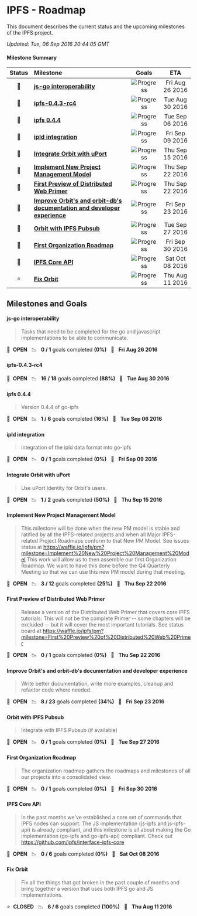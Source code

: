 # IPFS - Roadmap

This document describes the current status and the upcoming milestones of the IPFS project.

*Updated: Tue, 06 Sep 2016 20:44:05 GMT*

#### Milestone Summary

| Status | Milestone | Goals | ETA |
| :---: | :--- | :---: | :---: |
| 🚀 | **[js-go interoperability](#js-go-interoperability)** | ![Progress](http://progressed.io/bar/0) | Fri Aug 26 2016 |
| 🚀 | **[ipfs-0.4.3-rc4](#ipfs-0.4.3-rc4)** | ![Progress](http://progressed.io/bar/88) | Tue Aug 30 2016 |
| 🚀 | **[ipfs 0.4.4](#ipfs-0.4.4)** | ![Progress](http://progressed.io/bar/16) | Tue Sep 06 2016 |
| 🚀 | **[ipld integration](#ipld-integration)** | ![Progress](http://progressed.io/bar/0) | Fri Sep 09 2016 |
| 🚀 | **[Integrate Orbit with uPort](#integrate-orbit-with-uport)** | ![Progress](http://progressed.io/bar/50) | Thu Sep 15 2016 |
| 🚀 | **[Implement New Project Management Model](#implement-new-project-management-model)** | ![Progress](http://progressed.io/bar/25) | Thu Sep 22 2016 |
| 🚀 | **[First Preview of Distributed Web Primer](#first-preview-of-distributed-web-primer)** | ![Progress](http://progressed.io/bar/0) | Thu Sep 22 2016 |
| 🚀 | **[Improve Orbit's and orbit-db's documentation and developer experience](#improve-orbit's-and-orbit-db's-documentation-and-developer-experience)** | ![Progress](http://progressed.io/bar/34) | Fri Sep 23 2016 |
| 🚀 | **[Orbit with IPFS Pubsub](#orbit-with-ipfs-pubsub)** | ![Progress](http://progressed.io/bar/0) | Tue Sep 27 2016 |
| 🚀 | **[First Organization Roadmap](#first-organization-roadmap)** | ![Progress](http://progressed.io/bar/0) | Fri Sep 30 2016 |
| 🚀 | **[IPFS Core API](#ipfs-core-api)** | ![Progress](http://progressed.io/bar/0) | Sat Oct 08 2016 |
| ⭐ | **[Fix Orbit](#fix-orbit)** | ![Progress](http://progressed.io/bar/100) | Thu Aug 11 2016 |

## Milestones and Goals

#### js-go interoperability

> Tasks that need to be completed for the go and javascript implementations to be able to communicate.

🚀 &nbsp;**OPEN** &nbsp;&nbsp;📉 &nbsp;&nbsp;**0 / 1** goals completed **(0%)** &nbsp;&nbsp;📅 &nbsp;&nbsp;**Fri Aug 26 2016**


#### ipfs-0.4.3-rc4

> 

🚀 &nbsp;**OPEN** &nbsp;&nbsp;📉 &nbsp;&nbsp;**16 / 18** goals completed **(88%)** &nbsp;&nbsp;📅 &nbsp;&nbsp;**Tue Aug 30 2016**


#### ipfs 0.4.4

> Version 0.4.4 of go-ipfs

🚀 &nbsp;**OPEN** &nbsp;&nbsp;📉 &nbsp;&nbsp;**1 / 6** goals completed **(16%)** &nbsp;&nbsp;📅 &nbsp;&nbsp;**Tue Sep 06 2016**


#### ipld integration

> integration of the ipld data format into go-ipfs

🚀 &nbsp;**OPEN** &nbsp;&nbsp;📉 &nbsp;&nbsp;**0 / 1** goals completed **(0%)** &nbsp;&nbsp;📅 &nbsp;&nbsp;**Fri Sep 09 2016**


#### Integrate Orbit with uPort

> Use uPort Identity for Orbit's users.

🚀 &nbsp;**OPEN** &nbsp;&nbsp;📉 &nbsp;&nbsp;**1 / 2** goals completed **(50%)** &nbsp;&nbsp;📅 &nbsp;&nbsp;**Thu Sep 15 2016**


#### Implement New Project Management Model

> This milestone will be done when the new PM model is stable and ratified by all the IPFS-related projects and when all Major IPFS-related Project Roadmaps conform to that New PM Model. See issues status at https://waffle.io/ipfs/pm?milestone=Implement%20New%20Project%20Management%20Model This work will allow us to then assemble our first Organization Roadmap. We want to have this done before the Q4 Quarterly Meeting so that we can use this new PM model during that meeting.

🚀 &nbsp;**OPEN** &nbsp;&nbsp;📉 &nbsp;&nbsp;**3 / 12** goals completed **(25%)** &nbsp;&nbsp;📅 &nbsp;&nbsp;**Thu Sep 22 2016**


#### First Preview of Distributed Web Primer

> Release a version of the Distributed Web Primer that covers core IPFS tutorials.  This will not be the complete Primer -- some chapters will be excluded -- but it will cover the most important tutorials. See status board at https://waffle.io/ipfs/pm?milestone=First%20Preview%20of%20Distributed%20Web%20Primer

🚀 &nbsp;**OPEN** &nbsp;&nbsp;📉 &nbsp;&nbsp;**0 / 1** goals completed **(0%)** &nbsp;&nbsp;📅 &nbsp;&nbsp;**Thu Sep 22 2016**


#### Improve Orbit's and orbit-db's documentation and developer experience

> Write better documentation, write more examples, cleanup and refactor code where needed.

🚀 &nbsp;**OPEN** &nbsp;&nbsp;📉 &nbsp;&nbsp;**8 / 23** goals completed **(34%)** &nbsp;&nbsp;📅 &nbsp;&nbsp;**Fri Sep 23 2016**


#### Orbit with IPFS Pubsub

> Integrate with IPFS Pubsub (if available)

🚀 &nbsp;**OPEN** &nbsp;&nbsp;📉 &nbsp;&nbsp;**0 / 1** goals completed **(0%)** &nbsp;&nbsp;📅 &nbsp;&nbsp;**Tue Sep 27 2016**


#### First Organization Roadmap

> The organization roadmap gathers the roadmaps and milestones of all our projects into a consolidated view.  

🚀 &nbsp;**OPEN** &nbsp;&nbsp;📉 &nbsp;&nbsp;**0 / 1** goals completed **(0%)** &nbsp;&nbsp;📅 &nbsp;&nbsp;**Fri Sep 30 2016**


#### IPFS Core API

> In the past months we've established a core set of commands that IPFS nodes can support. The JS implementation (js-ipfs and js-ipfs-api) is already compliant, and this milestone is all about making the Go implementation (go-ipfs and go-ipfs-api) compliant. Check out https://github.com/ipfs/interface-ipfs-core

🚀 &nbsp;**OPEN** &nbsp;&nbsp;📉 &nbsp;&nbsp;**0 / 6** goals completed **(0%)** &nbsp;&nbsp;📅 &nbsp;&nbsp;**Sat Oct 08 2016**


#### Fix Orbit

> Fix all the things that got broken in the past couple of months and bring together a version that uses both IPFS go and JS implementations.

⭐ &nbsp;**CLOSED** &nbsp;&nbsp;📉 &nbsp;&nbsp;**6 / 6** goals completed **(100%)** &nbsp;&nbsp;📅 &nbsp;&nbsp;**Thu Aug 11 2016**



